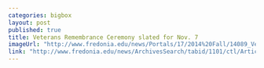 ```yaml
---
categories: bigbox
layout: post
published: true
title: Veterans Remembrance Ceremony slated for Nov. 7
imageUrl: "http://www.fredonia.edu/news/Portals/17/2014%20Fall/14089_Veterans_Banner_web.jpg"
link: "http://www.fredonia.edu/news/ArchivesSearch/tabid/1101/ctl/ArticleView/mid/1878/articleId/5043/Veterans_Remembrance_Ceremony_slated_for_Nov_7.aspx"
---
```



